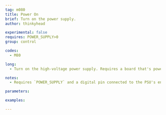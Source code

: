 ```yaml
---
tag: m080
title: Power On
brief: Turn on the power supply.
author: thinkyhead

experimental: false
requires: POWER_SUPPLY>0
group: control

codes:
  - M80

long:
  - Turn on the high-voltage power supply. Requires a board that's powered from USB or another 5V source.

notes:
  - Requires `POWER_SUPPLY` and a digital pin connected to the PSU's enable pin.

parameters:

examples:

---
```


